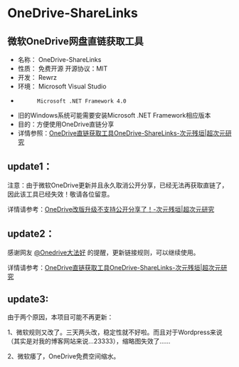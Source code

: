 # OneDrive-ShareLinks #

## 微软OneDrive网盘直链获取工具 ##

- 名称：	OneDrive-ShareLinks
- 性质：	免费开源 开源协议：MIT
- 开发：	Rewrz
- 环境：	Microsoft Visual Studio
- 			Microsoft .NET Framework 4.0
- 旧的Windows系统可能需要安装Microsoft .NET Framework相应版本
- 目的：方便使用OneDrive直链分享
- 详情参照：[OneDrive直链获取工具OneDrive-ShareLinks-次元残垣|超次元研究](https://www.mrorz.com/?p=103)

## update1：

注意：由于微软OneDrive更新并且永久取消公开分享，已经无法再获取直链了，因此该工具已经失效！敬请各位留意。

详情请参考：[OneDrive改版升级不支持公开分享了！-次元残垣|超次元研究](https://www.mrorz.com/?p=436)

## update2：

感谢网友 [@Onedrive大法好](https://www.mrorz.com/?p=103#comment-103) 的提醒，更新链接规则，可以继续使用。

详情请参考：[OneDrive直链获取工具OneDrive-ShareLinks-次元残垣|超次元研究](https://www.mrorz.com/?p=103)

## update3:

由于两个原因，本项目可能不再更新：

1、微软规则又改了。三天两头改，稳定性就不好啦。而且对于Wordpress来说（其实是对我的博客网站来说...23333），缩略图失效了……

2、微软痿了，OneDrive免费空间缩水。
